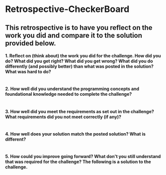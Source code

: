 # Retrospective-CheckerBoard

## This retrospective is to have you reflect on the work you did and compare it to the solution provided below.

#### 1. Reflect on (think about) the work you did for the challenge. How did you do? What did you get right? What did you get wrong? What did you do differently (and possibly better) than what was posted in the solution? What was hard to do?
```sh
```
#### 2. How well did you understand the programming concepts and foundational knowledge needed to complete the challenge?
```sh
```
#### 3. How well did you meet the requirements as set out in the challenge? What requirements did you not meet correctly (if any)?
```sh
```
#### 4. How well does your solution match the posted solution? What is different?
```sh
```
#### 5. How could you improve going forward? What don't you still understand that was required for the challenge? The following is a solution to the challenge.
```sh
```
